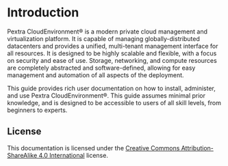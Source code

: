 # Introduction

Pextra CloudEnvironment&reg; is a modern private cloud management and virtualization platform. It is capable of managing globally-distributed datacenters and provides a unified, multi-tenant management interface for all resources. It is designed to be highly scalable and flexible, with a focus on security and ease of use. Storage, networking, and compute resources are completely abstracted and software-defined, allowing for easy management and automation of all aspects of the deployment.

This guide provides rich user documentation on how to install, administer, and use Pextra CloudEnvironment&reg;. This guide assumes minimal prior knowledge, and is designed to be accessible to users of all skill levels, from beginners to experts.

<!-- ## Contributing

Community contributions are welcome. You can find the source code on [GitHub](https://github.com/PextraCloud/documentation/tree/master/cloudenvironment). Issues and feature requests can be submitted through the [GitHub issue tracker](https://github.com/PextraCloud/documentation/issues).

If you would like to contribute, please submit a [pull request](https://github.com/PextraCloud/documentation/pulls) with your changes. You can also click the pencil icon at the top right of any page to begin editing the content directly on GitHub.
-->

## License

This documentation is licensed under the [Creative Commons Attribution-ShareAlike 4.0 International](https://creativecommons.org/licenses/by-sa/4.0/) license.
